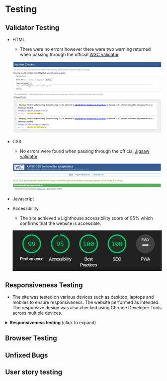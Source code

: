# Testing 

## Validator Testing

- HTML
  - There were no errors however there were two warning returned when passing through the official [W3C validator](https://validator.w3.org/nu/?doc=https%3A%2F%2Fberill98.github.io%2Fwelsh-memory-game%2F).

  ![HTML Validation](docs/testing_images/html_validation.png)

- CSS
  - No errors were found when passing through the official [Jigsaw validator](https://jigsaw.w3.org/css-validator/validator?uri=https%3A%2F%2Fberill98.github.io%2Fwelsh-memory-game%2F&profile=css3svg&usermedium=all&warning=1&vextwarning=&lang=hu).

  ![CSS Validation](docs/testing_images/css_validation.png)

- Javascript

- Accessibility
  - The site achieved a Lighthouse accessibility score of 95% which confirms that the website is accessible.

  ![Accessibility](docs/testing_images/accessibility.png)

## Responsiveness Testing

- The site was tested on various devices such as desktop, laptops and mobiles to ensure responsiveness. The website performed as intended. The responsive design was also checked using Chrome Developer Tools across multiple devices.

<details><summary><b>Responsiveness testing</b> (click to expand)</summary>

Desktop view

![Desktop size](docs/testing_images/googlechrome_large.png)

Tablet view

![Tablet size](docs/testing_images/microsoftedge_medium.png)

Mobile view

![Mobile size](docs/testing_images/mozzillafirefox_small.png)

</details>

## Browser Testing
## Unfixed Bugs
## User story testing